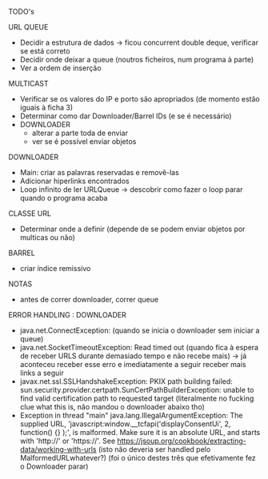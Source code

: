 TODO's

URL QUEUE
- Decidir a estrutura de dados -> ficou concurrent double deque, verificar se está correto
- Decidir onde deixar a queue (noutros ficheiros, num programa à parte)
- Ver a ordem de inserção

MULTICAST
- Verificar se os valores do IP e porto são apropriados (de momento estão iguais à ficha 3)
- Determinar como dar Downloader/Barrel IDs (e se é necessário)
- DOWNLOADER
  - alterar a parte toda de enviar
  - ver se é possível enviar objetos

DOWNLOADER
- Main: criar as palavras reservadas e removê-las
- Adicionar hiperlinks encontrados
- Loop infinito de ler URLQueue -> descobrir como fazer o loop parar quando o programa acaba


CLASSE URL
- Determinar onde a definir (depende de se podem enviar objetos por multicas ou não)

BARREL
- criar índice remissivo


NOTAS 
- antes de correr downloader, correr queue

ERROR HANDLING : DOWNLOADER
- java.net.ConnectException: (quando se inicia o downloader sem iniciar a queue)
- java.net.SocketTimeoutException: Read timed out (quando fica à espera de receber URLS durante demasiado tempo e não recebe mais) -> 
já aconteceu receber esse erro e imediatamente a seguir receber mais links a seguir
- javax.net.ssl.SSLHandshakeException: PKIX path building failed: sun.security.provider.certpath.SunCertPathBuilderException: unable to find valid certification path to requested target
(literalmente no fucking clue what this is, não mandou o downloader abaixo tho)
- Exception in thread "main" java.lang.IllegalArgumentException: The supplied URL, 'javascript:window.__tcfapi('displayConsentUi', 2, function() {} );', is malformed. 
Make sure it is an absolute URL, and starts with 'http://' or 'https://'. See https://jsoup.org/cookbook/extracting-data/working-with-urls
  (isto não deveria ser handled pelo MalformedURLwhatever?) (foi o único destes três que efetivamente fez o Downloader parar)


